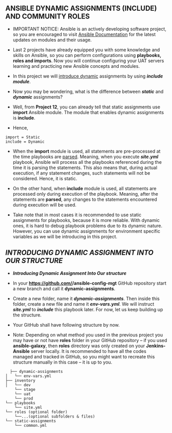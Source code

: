 ## ANSIBLE DYNAMIC ASSIGNMENTS (INCLUDE) AND COMMUNITY ROLES

- IMPORTANT NOTICE: Ansible is an actively developing software project, so you are encouraged to visit [Ansible Documentation](https://docs.ansible.com/) for the latest updates on modules and their usage.

- Last 2 projects have already equipped you with some knowledge and skills on Ansible, so you can perform configurations using **playbooks, roles and imports**. Now you will continue configuring your UAT servers learning and practicing new Ansible concepts and modules.

- In this project we will [introduce dynamic](https://docs.ansible.com/ansible/latest/playbook_guide/playbooks_reuse.html#includes-dynamic-re-use) assignments by using ***include module***.

- Now you may be wondering, what is the difference between ***static*** and ***dynamic*** assignments?

- Well, from **Project 12**, you can already tell that static assignments use **import** Ansible module. The module that enables dynamic assignments is **include**.

- Hence,

```
import = Static
include = Dynamic
```

- When the **import** module is used, all statements are pre-processed at the time playbooks are [parsed](https://en.wikipedia.org/wiki/Parsing). Meaning, when you execute ***site.yml*** playbook, Ansible will process all the playbooks referenced during the time it is parsing the statements. This also means that, during actual execution, if any statement changes, such statements will not be considered. Hence, it is static.

- On the other hand, when **include** module is used, all statements are processed only during execution of the playbook. Meaning, after the statements are **parsed**, any changes to the statements encountered during execution will be used.

- Take note that in most cases it is recommended to use static assignments for playbooks, because it is more reliable. With dynamic ones, it is hard to debug playbook problems due to its dynamic nature. However, you can use dynamic assignments for environment specific variables as we will be introducing in this project.

## ***INTRODUCING DYNAMIC ASSIGNMENT INTO OUR STRUCTURE***

- ***Introducing Dynamic Assignment Into Our structure***

- In your **https://github.com/<your-name>/ansible-config-mgt** GitHub repository start a new branch and call it **dynamic-assignments**.
  
- Create a new folder, name it ***dynamic-assignments***. Then inside this folder, create a new file and name it ***env-vars.yml***. We will instruct ***site.yml*** to ***include*** this playbook later. For now, let us keep building up the structure.
  
- Your GitHub shall have following structure by now.
  
- Note: Depending on what method you used in the previous project you may have or not have **roles** folder in your GitHub repository – if you used **ansible-galaxy**, then **roles** directory was only created on your **Jenkins-Ansible** server locally. It is recommended to have all the codes managed and tracked in GitHub, so you might want to recreate this structure manually in this case – it is up to you.
  
```
  ├── dynamic-assignments
│   └── env-vars.yml
├── inventory
│   └── dev
    └── stage
    └── uat
    └── prod
└── playbooks
    └── site.yml
└── roles (optional folder)
    └──...(optional subfolders & files)
└── static-assignments
    └── common.yml
```
